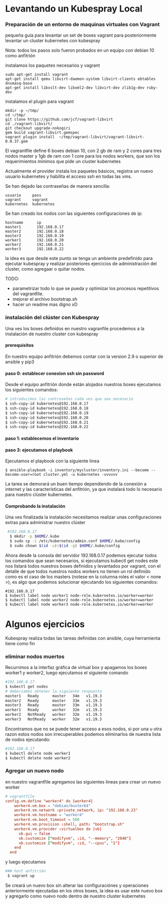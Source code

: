 # Levantando un Kubespray Local
### Preparación de un entorno de maquinas virtuales con Vagrant

pequeña guía para levantar un set de boxes vagrant para posteriormente levantar un cluster kubernetes con kubespray

Nota: todos los pasos solo fueron probados en un equipo con debian 10 como anfitrión

instalamos los paquetes necesarios y vagrant
```
sudo apt-get install vagrant
apt-get install qemu libvirt-daemon-system libvirt-clients ebtables dnsmasq-base
apt-get install libxslt-dev libxml2-dev libvirt-dev zlib1g-dev ruby-dev
```

instalamos el plugin para vagrant

```
mkdir -p ~/tmp/
cd ~/tmp/
git clone https://github.com/jcf/vagrant-libvirt
cd ./vagrant-libvirt/
git checkout upgrade-nokogiri
gem build vagrant-libvirt.gemspec
vagrant plugin install  ~/tmp/vagrant-libvirt/vagrant-libvirt-0.0.37.gem
```

El vagrantfile define 6 boxes debian 10, con 2 gb de ram y 2 cores para tres nodos master  y 1gb de ram con 1 core para los nodos workers, que son los requerimientos mínimos que pide un cluster kubernetes

Actualmente el provider instala los paquetes básicos, registra un nuevo usuario kubernetes y habilita el acceso ssh en todas las vms.

Se han dejado las contraseñas de manera sencilla:
```
usuario     pass
vagrant     vagrant
kubernetes  kubernetes
```
Se han creado los nodos con las siguientes configuraciones de ip:
```
hostname      ip
master1       192.168.0.17
master2       192.168.0.18
master3       192.168.0.19
worker1       192.168.0.20
worker2       192.168.0.21
worker3       192.168.0.22
```


la idea es que desde este punto se tenga un ambiente predefinido para ejecutar kubespray y realizar posteriores ejercicios de administración del cluster, como agregaar o quitar nodos.

TODO:
- parametrizar todo lo que se pueda y optimizar los procesos repetitivos del vagrantfile.
- mejorar el archivo bootstrap.sh
- hacer un readme mas digno xD

### instalación del clúster con Kubespray

Una ves los boxes definidos en nuestro vagranfile procedemos a la instalación de nuestro cluster con kubespray

#### prerequisitos

En nuestro equipo anfitrión debemos contar con la version 2.9 o superior de ansible y pip3

#### paso 0: establecer conexion ssh sin password

Desde el equipo anfitrión donde están alojados nuestros boxes ejecutamos los siguientes comandos:
```bash
# introducimos las contraseñas cada ves que sea necesario
$ ssh-copy-id kubernetes@192.168.0.17
$ ssh-copy-id kubernetes@192.168.0.18
$ ssh-copy-id kubernetes@192.168.0.19
$ ssh-copy-id kubernetes@192.168.0.20
$ ssh-copy-id kubernetes@192.168.0.21
$ ssh-copy-id kubernetes@192.168.0.22
```
#### paso 1: establecemos el inventario

#### paso 3: ejecutamos el playbook

Ejecutamos el playbook con la siguiente linea

```
$ ansible-playbook -i inventory/mycluster/inventory.ini --become --become-user=root cluster.yml -u kubernetes -vvvvvv
```
La tarea se demorará un buen tiempo dependiendo de la conexión a internet y las características del anfitrión, ya que instalará todo lo necesario para nuestro clúster kubernetes.

#### Comprobando la instalación
Una ves finalizada la instalación necesitamos realizar unas configuraciones extras para administrar nuestro clúster

```bash
 #192.168.0.17
  $ mkdir -p $HOME/.kube
  $ sudo cp -i /etc/kubernetes/admin.conf $HOME/.kube/config
  $ sudo chown $(id -u):$(id -g) $HOME/.kube/config
```
Ahora desde la consola del servidor 192.168.0.17 podemos ejecutar todos los comandos que sean necesarios, si ejecutamos kubectl get nodes este nos listará todos nuestros boxes definidos y levantados por vagrant, con el detalle de que todos nuestros nodos workers no tienen un rol definido como es el caso de los masters (notese en la columna roles el valor < none >), es algo que podemos solucionar ejecutando los siguientes comandos:
```shell
#192.168.0.17
$ kubectl label node worker1 node-role.kubernetes.io/worker=worker
$ kubectl label node worker2 node-role.kubernetes.io/worker=worker
$ kubectl label node worker3 node-role.kubernetes.io/worker=worker
```

# Algunos ejercicios
Kubespray realiza todas las tareas definidas con ansible, cuya herramienta tiene como fin
### eliminar nodos muertos
Recurrimos a la interfaz gráfica de virtual box y apagamos los boxes worker1 y worker2, luego ejecutamos el siguiente comando
```bash
#192.168.0.17
$ kubectl get nodes
# deberiamos obtener la siguiente respuesta
master1   Ready      master   34m   v1.19.3
master2   Ready      master   33m   v1.19.3
master3   Ready      master   33m   v1.19.3
worker1   Ready      worker   32m   v1.19.3
worker2   NotReady   worker   32m   v1.19.3
worker3   NotReady   worker   32m   v1.19.3
```
Encontramos que no se puede tener acceso a esos nodos, si por una u otra razon estos nodos son irrecuperables podemos eliminarlos de nuestra lista de nodos ejecutando:
```bash
#192.168.0.17
$ kubectl delete node worker1
$ kubectl delete node worker2
```
 <!--  Run on Master
kubectl cordon <node-name>
kubectl drain <node-name> --delete-exit-data --force --ignore-daemonsets  --delete-local-data
kubectl delete node <node-name> -->
### Agregar un nuevo nodo
en nuestro vagrantfile agregamos las siguientes lineas para crear un nuevo worker

```conf
# vagrantfile
config.vm.define "worker4" do |worker4|
    worker4.vm.box = "debian/buster64"
    worker4.vm.network :private_network, ip: "192.168.0.23"
    worker4.vm.hostname = "worker4"
    worker4.vm.boot_timeout = 500
    worker4.vm.provision :shell, path: "bootstrap.sh"
    worker4.vm.provider :virtualbox do |vb|
      vb.gui = false
      vb.customize ["modifyvm", :id, "--memory", "2048"]
      vb.customize ["modifyvm", :id, "--cpus", "1"]
    end
  end
```
y luego ejecutamos
```bash
### host anfitrión
 $ vagrant up
```
Se creará un nuevo box sin alterar las configuraciónes y operaciones anteriormente ejecutadas en los otros boxes, la idea es usar este nuevo box y agregarlo como nuevo nodo dentro de nuestro cluster kubernetes
